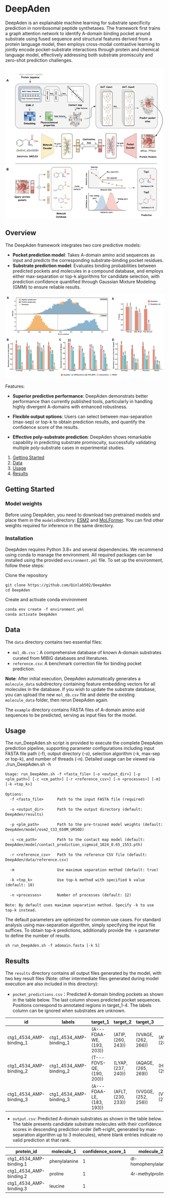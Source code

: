 # DeepAden

DeepAden is an explainable machine learning for substrate specificity prediction in nonribosomal peptide synthetases. The framework first trains a graph attention network to identify A-domain binding pocket around substrate using fused sequence and structural features derived from a protein language model, then employs cross-modal contrastive learning to jointly encode pocket-substrate interactions through protein and chemical language model, effectively addressing both substrate promiscuity and zero-shot prediction challenges.

![Fig 1](Fig1.png)

## Overview

The DeepAden framework integrates two core predictive models:
- **Pocket prediction model**: Takes A-domain amino acid sequences as input and predicts the corresponding substrate-binding pocket residues.
- **Substrate prediction model**: Evaluates binding probabilities between predicted pockets and molecules in a compound database, and employs either max-separation or top-k algorithms for candidate selection, with prediction confidence quantified through Gaussian Mixture Modeling (GMM) to ensure reliable results.

![Fig 6](Fig6.png)

Features:
- **Superior predictive performance**: DeepAden demonstrats better performance than currently published tools, particularly in handling highly divergent A-domains with enhanced robustness.

- **Flexible output options**: Users can select between max-separation (max-sep) or top-k to obtain prediction results, and quantify the confidence score of the results.

- **Effective poly-substrate prediction**: DeepAden shows remarkable capability in predicting substrate promiscuity, successfully validating multiple poly-substrate cases in experimental studies.

1. [Getting Started](#getting-started)
2. [Data](#data)
3. [Usage](#usage)
4. [Results](#results)

## Getting Started
### Model weights
Before using DeepAden, you need to download two pretrained models and place them in the `models`directory: [ESM2](https://huggingface.co/facebook/esm2_t33_650M_UR50D/tree/main) and [MoLFormer](https://huggingface.co/ibm/MoLFormer-XL-both-10pct/tree/main). You can find other weights required for inference in the same directory.
### Installation
DeepAden requires Python 3.8+ and several dependencies. We recommend using conda to manage the environment. All required packages can be installed using the provided `environment.yml` file. To set up the environment, follow these steps:

Clone the repository
```
git clone https://github.com/Qinlab502/DeepAden
cd DeepAden
```
Create and activate conda environment
```
conda env create -f environment.yml
conda activate DeepAden
```

## Data
The `data` directory contains two essential files:
- `mol_db.csv`：A comprehensive database of known A-domain substrates curated from MIBiG databases and literatures.
- `reference.csv`: A benchmark correction file for binding pocket prediction.

**Note**: After initial execution, DeepAden automatically generates a `molecule_data` subdirectory containing feature embedding vectors for all molecules in the database. If you wish to update the substrate database, you can upload the new `mol_db.csv` file and delete the existing `molecule_data` folder, then rerun DeepAden again.


The `example` directory contains FASTA files of A-domain amino acid sequences to be predicted, serving as input files for the model.

## Usage
The run_DeepAden.sh script is provided to execute the complete DeepAden prediction pipeline, supporting parameter configurations including input FASTA file path (-f), output directory (-o), selection algorithm (-k, max-sep or top-k), and number of threads (-n). Detailed usage can be viewed via ./run_DeepAden.sh -h
```
Usage: run_DeepAden.sh -f <fasta_file> [-o <output_dir>] [-p <plm_path>] [-c <cm_path>] [-r <reference_csv>] [-n <processes>] [-m] [-k <top_k>]

Options:
  -f <fasta_file>      Path to the input FASTA file (required)

  -o <output_dir>      Path to the output directory (default: DeepAden/results)

  -p <plm_path>        Path to the pre-trained model weights (default: DeepAden/model/esm2_t33_650M_UR50D)

  -c <cm_path>         Path to the contact map model (default: DeepAden/model/contact_prediction_sigmoid_1024_0.65_1553.pth)

  -r <reference_csv>   Path to the reference CSV file (default: DeepAden/data/reference.csv)

  -m                   Use maximum separation method (default: true)

  -k <top_k>           Use top-k method with specified k value (default: 10)

  -n <processes>       Number of processes (default: 12)

Note: By default uses maximum separation method. Specify -k to use top-k instead.
```
The default parameters are optimized for common use cases. For standard analysis using max-separation algorithm, simply specifying the input file suffices. To obtain top-k predictions, additionally provide the `-k` parameter to define the number of results.
```
sh run_DeepAden.sh -f adomain.fasta [-k 5]
```

## Results
The `results` directory contains all output files generated by the model, with two key result files (Note: other intermediate files generated during model execution are also included in this directory):
- `pocket_predictions.csv`：Predicted A-domain binding pockets as shown in the table below. The last column shows predicted pocket sequences. Positions correspond to annotated regions in target_1-4. The labels column can be ignored when substrates are unknown.

| id                        | labels                      | target_1                 | target_2          | target_3       | target_4              | seq                | pocket                      |
|---------------------------|-----------------------------|--------------------------|-------------------|----------------|-----------------------|--------------------|-----------------------------|
| ctg1_4534_AMP-binding_1   | ctg1_4534_AMP-binding_1     | (A---FDAA-WE, (193, 203)) | (ATIP, (260, 243)) | (VVAGE, (262, 266)) | (AVGPTETTVCA, (285, 295)) | FAERVRRHPEAVALVH... | AFDAAWEATIPVVAGEAYGPTETTVCA |
| ctg1_4534_AMP-binding_2   | ctg1_4534_AMP-binding_2     | (T---FDVS-QE, (190, 200)) | (LYAP, (237, 240)) | (AQAGE, (265, 269)) | (HVGPTESHVIT, (292, 302)) | FQRQAHALPGTPAVV... | TFDVSQELYAPAQAGEHYGPTESHVIT |
| ctg1_4534_AMP-binding_3   | ctg1_4534_AMP-binding_3     | (A---FDAA-LE, (183, 193)) | (AFLT, (230, 233)) | (VVGGE, (252, 256)) | (VYGPTETTCVA, (275, 285)) | AGWAARTPDAPALLA... | AFDAALEAFLTVVGGEVYGPTETTCVA |

- `output.csv`: Predicted A-domain substrates as shown in the table below. The table presents candidate substrate molecules with their confidence scores in descending prediction order (left→right, generated by max-separation algorithm up to 3 molecules), where blank entries indicate no valid prediction at that rank.

| protein_id               | molecule_1        | confidence_score_1 | molecule_2          | confidence_score_2 | molecule_3        | confidence_score_3 |
|--------------------------|-------------------|--------------------|---------------------|--------------------|-------------------|--------------------|
| ctg1_4534_AMP-binding.1  | phenylalanine     | 1                  | dl-homophenylalanine | 1                  | tyrosine          | 0.9997             |
| ctg1_4534_AMP-binding.2  | proline           | 1                  | 4r-methylproline     | 0.9991             | 4r-hydroxyproline | 0.9907             |
| ctg1_4534_AMP-binding.3  | leucine           | 1                  |                      |                    |                   |                    |



